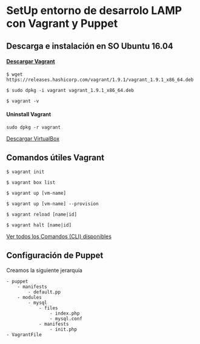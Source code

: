 #  SetUp entorno de desarrolo LAMP con Vagrant y Puppet

## Descarga e instalación en SO Ubuntu 16.04

#### [Descargar Vagrant](https://www.vagrantup.com/downloads.html)

`$ wget https://releases.hashicorp.com/vagrant/1.9.1/vagrant_1.9.1_x86_64.deb`

`$ sudo dpkg -i vagrant vagrant_1.9.1_x86_64.deb`

`$ vagrant -v`

#### Uninstall Vagrant

`sudo dpkg -r vagrant`


[Descargar VirtualBox](https://www.virtualbox.org/wiki/)

## Comandos útiles Vagrant

`$ vagrant init`

`$ vagrant box list`

`$ vagrant up [vm-name]`

`$ vagrant up [vm-name] --provision`

`$ vagrant reload [name|id]`

`$ vagrant halt [name|id]`

[Ver todos los Comandos (CLI) disponibles](https://www.vagrantup.com/docs/cli)


## Configuración de Puppet

Creamos la siguiente jerarquía

~~~ 
- puppet
    - manifests
        - default.pp
    - modules
        - mysql
            - files
                - index.php
                - mysql.conf
            - manifests
                - init.php
- VagrantFile 
~~~
